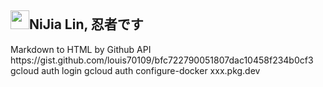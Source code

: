 <h2><img src='https://sprofile.line-scdn.net/0hKvToEWyOFFl5FgPUaxBqJglGFzNaZ01LXHRabxhFTDlNI1taBiVZaB5CSjtHJ1YJACJSN0xFHjp1BWM_Z0DobX4mSm5AIFEMXHhbuQ' width=30 height=30>NiJia Lin, 忍者です</h2>
Markdown to HTML by Github API https://gist.github.com/louis70109/bfc722790051807dac10458f234b0cf3<br />gcloud auth login
gcloud auth configure-docker xxx.pkg.dev
